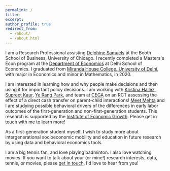```yaml
---
permalink: /
title:
excerpt:
author_profile: true
redirect_from: 
  - /about/
  - /about.html
---
```


I am a Research Professional assisting [Delphine Samuels](https://www.chicagobooth.edu/faculty/directory/s/delphine-samuels) at the Booth School of Business, University of Chicago. I recently completed a Masters's Econ program at the [Department of Economics](https://econdse.org/) at Delhi School of Economics. I graduated from [Miranda House College, University of Delhi](https://www.mirandahouse.ac.in/), with major in Economics and minor in Mathematics, in 2020. 

I am interested in learning how and why people make decisions and then using it for important policy decisions. I am working with [Kristina Hallez](https://cega.berkeley.edu/user-type/staff/#kristina-hallez), [Supreet Kaur](https://www.supreetkaur.com/), [Ye Rang Park](https://lcdlab.berkeley.edu/people/), and team at [CEGA](https://cega.berkeley.edu/) on an RCT assessing the effect of a direct cash transfer on parent-child interactions! [Meet Mehta](https://twitter.com/meet_econ?lang=en) and I are studying possible behavioral drivers of the differences in early labor outcomes of the first-generation and non-first-generation students. This research is supported by the [Institute of Economic Growth](http://iegindia.org/). Please get in touch with me to learn more!

As a first-generation student myself, I wish to study more about intergenerational socioeconomic mobility and education in future research by using data and behavioral economics tools.

I am a big tennis fan, and love playing badminton. I also love watching movies. If you want to talk about your (or mine!) research interests, data, tennis, or movies, please [get in touch](mailto:aartimalik@uchicago.edu). I'd love to hear from you!
